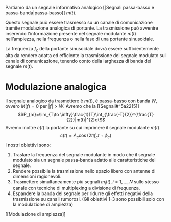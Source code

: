 Partiamo da un segnale informativo analogico [[Segnali passa-basso e passa-banda|passa-basso]] $m(t)$.

Questo segnale può essere trasmesso su un canale di comunicazione tramite modulazione analogica di portante.
La trasmissione può avvenire inserendo l'informazione presente nel segnale modulante $m(t)$ nell’ampiezza, nella frequenza o nella fase di una portante sinusoidale.

La frequenza $f_c$ della portante sinusoidale dovrà essere sufficientemente alta da rendere adatta ed efficiente la trasmissione del segnale modulato sul canale di comunicazione, tenendo conto della larghezza di banda del segnale $m(t)$.

# Modulazione analogica
Il segnale analogico da trasmettere è $m(t)$, è passa-basso con banda $W$, ovvero $M(f)=0$ per $|f|>W$.
Avremo che la [[Segnali#^5a2215]]
$$P_{m}=\lim_{T\to \infty}\frac{1}{T}\int_{\frac{-T}{2}}^{\frac{T}{2}}|m(t)|^{2}dt$$
Avremo inoltre $c(t)$ la portante su cui imprimere il segnale modulante $m(t)$.
$$c(t)=A_{c}\cos(2\pi f_{c}t +\phi_{c})$$
I nostri obiettivi sono:
1) Traslare la frequenza del segnale modulante in modo che il segnale modulato sia un segnale passa-banda adatto alle caratteristiche del segnale.
2) Rendere possibile la trasmissione nello spazio libero con antenne di dimensioni ragionevoli.
3) Trasmettere simultaneamente più segnali $m_{i}(t), i=1,\ldots,N$ sullo stesso canale con tecniche di multiplexing a divisione di frequenza.
4) Espandere la banda del segnale per ridurre gli effetti negativi della trasmissione su canali rumorosi. (Gli obiettivi 1-3 sono possibili solo con la modulazione di ampiezza)

[[Modulazione di ampiezza]]